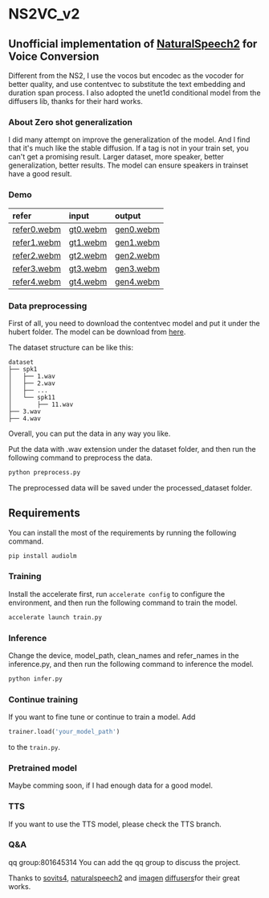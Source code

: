 
# NS2VC_v2

## Unofficial implementation of <a href="https://arxiv.org/pdf/2304.09116.pdf">NaturalSpeech2</a> for Voice Conversion
Different from the NS2, I use the vocos but encodec as the vocoder for better quality, and use contentvec to substitute the text embedding and duration span process. 
I also adopted the unet1d conditional model from the diffusers lib, thanks for their hard works.

### About Zero shot generalization
I did many attempt on improve the generalization of the model. And I find that it's much like the stable diffusion. If a tag is not in your train set, you can't get a promising result. Larger dataset, more speaker, better generalization, better results. The model can ensure speakers in trainset have a good result.
### Demo
| refer | input | output |
| :----| :---- | :---- |
|[refer0.webm](https://github.com/adelacvg/NS2VC/assets/27419496/abed2fdc-8366-4522-bbc7-646e0ae6b842)| [gt0.webm](https://github.com/adelacvg/NS2VC/assets/27419496/327794b0-e550-4932-8075-4be09e063d45)| [gen0.webm](https://github.com/adelacvg/NS2VC/assets/27419496/3defcd4a-6843-464c-a903-285a14751096)|
|[refer1.webm](https://github.com/adelacvg/NS2VC/assets/27419496/3d924019-0a68-41a5-aeaf-928a9b8fa8b5)| [gt1.webm](https://github.com/adelacvg/NS2VC/assets/27419496/12fc1514-0edb-493d-a07f-3c94b0548557)| [gen1.webm](https://github.com/adelacvg/NS2VC/assets/27419496/f38e8780-1baf-48b5-b6e5-0ba3856599e2)|
|[refer2.webm](https://github.com/adelacvg/NS2VC/assets/27419496/9759088b-10e7-4bb1-a0ed-c808e11b9f9e)|[gt2.webm](https://github.com/adelacvg/NS2VC/assets/27419496/ddff8bfc-7c6a-4d53-9b98-0d66c421d1d1)|[gen2.webm](https://github.com/adelacvg/NS2VC/assets/27419496/d72cb17d-6813-4d87-8ec5-929b2cc2fb15)|
|[refer3.webm](https://github.com/adelacvg/NS2VC/assets/27419496/c9e045ac-914c-4b49-a112-c71acce2eb27)|[gt3.webm](https://github.com/adelacvg/NS2VC/assets/27419496/a684e11d-32fe-46e3-87e0-e0c6047a24dc)|[gen3.webm](https://github.com/adelacvg/NS2VC/assets/27419496/df3ceced-bfae-4272-a8d7-94a49826f04a)|
|[refer4.webm](https://github.com/adelacvg/NS2VC/assets/27419496/e3191a18-44fc-477e-9ed4-60c42ad35b80)|[gt4.webm](https://github.com/adelacvg/NS2VC/assets/27419496/318a0843-89a5-46de-b1e2-2039a457bc17)|[gen4.webm](https://github.com/adelacvg/NS2VC/assets/27419496/06487dab-f047-4461-9e5c-4bd53bfdfd56)|




### Data preprocessing
First of all, you need to download the contentvec model and put it under the hubert folder.
The model can be download from <a href="https://ibm.ent.box.com/s/z1wgl1stco8ffooyatzdwsqn2psd9lrr">here</a>.

The dataset structure can be like this:

```
dataset
├── spk1
│   ├── 1.wav
│   ├── 2.wav
│   ├── ...
│   └── spk11
│       ├── 11.wav
├── 3.wav
├── 4.wav
```

Overall, you can put the data in any way you like.

Put the data with .wav extension under the dataset folder, and then run the following command to preprocess the data.

```python
python preprocess.py
```

The preprocessed data will be saved under the processed_dataset folder.

## Requirements

You can install the most of the requirements by running the following command.

```python
pip install audiolm
```

### Training
Install the accelerate first, run `accelerate config` to configure the environment, and then run the following command to train the model.

```python
accelerate launch train.py
```

### Inference

Change the device, model_path, clean_names and refer_names in the inference.py, and then run the following command to inference the model.

```python
python infer.py
```
### Continue training
If you want to fine tune or continue to train a model.
Add
```python
trainer.load('your_model_path')
```
to the `train.py`.
### Pretrained model
Maybe comming soon, if I had enough data for a good model.

### TTS

If you want to use the TTS model, please check the TTS branch.

### Q&A

qq group:801645314
You can add the qq group to discuss the project.

Thanks to <a href="https://github.com/svc-develop-team/so-vits-svc/">sovits4</a>, <a href="https://github.com/lucidrains/naturalspeech2-pytorch/">naturalspeech2</a> and <a href="https://github.com/lucidrains/imagen-pytorch">imagen</a> <a href="https://github.com/huggingface/diffusers">diffusers</a>for their great works.
